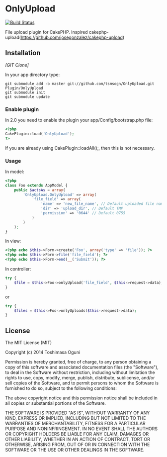 # OnlyUpload

[![Build Status](https://travis-ci.org/tsmsogn/OnlyUpload.svg)](https://travis-ci.org/tsmsogn/OnlyUpload)

File upload plugin for CakePHP. Inspired cakephp-upload(https://github.com/josegonzalez/cakephp-upload)

## Installation

_[GIT Clone]_

In your app directory type:

```shell
git submodule add -b master git://github.com/tsmsogn/OnlyUpload.git Plugin/OnlyUpload
git submodule init
git submodule update
```

### Enable plugin

In 2.0 you need to enable the plugin your app/Config/bootstrap.php file:

```php
<?php
CakePlugin::load('OnlyUpload');
?>
```

If you are already using CakePlugin::loadAll();, then this is not necessary.

### Usage

In model:

```php
<?php
class Foo extends AppModel {
	public $actsAs = array(
		'OnlyUpload.OnlyUpload' => array(
			'file_field' => array(
				'name' => 'new_file_name', // Default uploaded file name
				'dir' => 'upload_dir', // Default TMP
				'permission' => '0644' // Default 0755
			)
		)
	);
}
```

In view:

```php
<?php echo $this->Form->create('Foo', array('type' => 'file')); ?>
<?php echo $this->Form->file('file_field'); ?>
<?php echo $this->Form->end(__('Submit')); ?>
```

In controller:

```php
try {
	$file = $this->Foo->onlyUpload('file_field', $this->request->data);
}
```

or

```php
try {
	$files = $this->Foo->onlyUploads($this->request->data);
}
```

## License

The MIT License (MIT)

Copyright (c) 2014 Toshimasa Oguni

Permission is hereby granted, free of charge, to any person obtaining a copy
of this software and associated documentation files (the "Software"), to deal
in the Software without restriction, including without limitation the rights
to use, copy, modify, merge, publish, distribute, sublicense, and/or sell
copies of the Software, and to permit persons to whom the Software is
furnished to do so, subject to the following conditions:

The above copyright notice and this permission notice shall be included in
all copies or substantial portions of the Software.

THE SOFTWARE IS PROVIDED "AS IS", WITHOUT WARRANTY OF ANY KIND, EXPRESS OR
IMPLIED, INCLUDING BUT NOT LIMITED TO THE WARRANTIES OF MERCHANTABILITY,
FITNESS FOR A PARTICULAR PURPOSE AND NONINFRINGEMENT. IN NO EVENT SHALL THE
AUTHORS OR COPYRIGHT HOLDERS BE LIABLE FOR ANY CLAIM, DAMAGES OR OTHER
LIABILITY, WHETHER IN AN ACTION OF CONTRACT, TORT OR OTHERWISE, ARISING FROM,
OUT OF OR IN CONNECTION WITH THE SOFTWARE OR THE USE OR OTHER DEALINGS IN
THE SOFTWARE.
